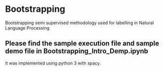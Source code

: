 # Bootstrapping
Bootstrapping semi supervised methodology used for labelling in Natural Language Processing 
<h2> Please find the sample execution file and sample demo file in Bootstrapping_Intro_Demp.ipynb</h2>
It was implemented using python 3 with spacy. 
